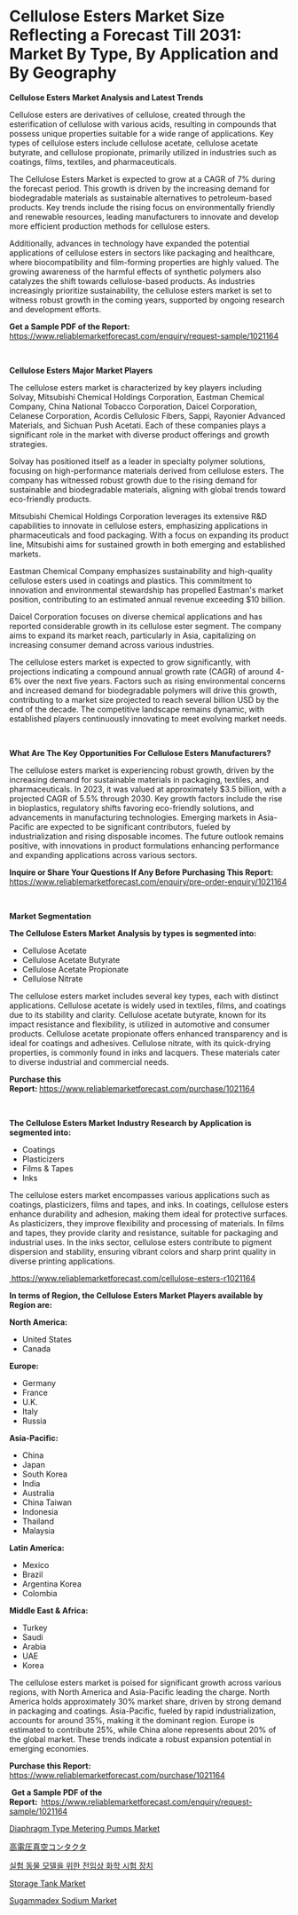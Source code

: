 <p><h1>Cellulose Esters Market Size Reflecting a Forecast Till 2031: Market By Type, By Application and By Geography</h1></p><p><strong>Cellulose Esters Market Analysis and Latest Trends</strong></p>
<p><p>Cellulose esters are derivatives of cellulose, created through the esterification of cellulose with various acids, resulting in compounds that possess unique properties suitable for a wide range of applications. Key types of cellulose esters include cellulose acetate, cellulose acetate butyrate, and cellulose propionate, primarily utilized in industries such as coatings, films, textiles, and pharmaceuticals.</p><p>The Cellulose Esters Market is expected to grow at a CAGR of 7% during the forecast period. This growth is driven by the increasing demand for biodegradable materials as sustainable alternatives to petroleum-based products. Key trends include the rising focus on environmentally friendly and renewable resources, leading manufacturers to innovate and develop more efficient production methods for cellulose esters.</p><p>Additionally, advances in technology have expanded the potential applications of cellulose esters in sectors like packaging and healthcare, where biocompatibility and film-forming properties are highly valued. The growing awareness of the harmful effects of synthetic polymers also catalyzes the shift towards cellulose-based products. As industries increasingly prioritize sustainability, the cellulose esters market is set to witness robust growth in the coming years, supported by ongoing research and development efforts.</p></p>
<p><strong>Get a Sample PDF of the Report:&nbsp;</strong> <a href="https://www.reliablemarketforecast.com/enquiry/request-sample/1021164">https://www.reliablemarketforecast.com/enquiry/request-sample/1021164</a></p>
<p>&nbsp;</p>
<p><strong>Cellulose Esters Major Market Players</strong></p>
<p><p>The cellulose esters market is characterized by key players including Solvay, Mitsubishi Chemical Holdings Corporation, Eastman Chemical Company, China National Tobacco Corporation, Daicel Corporation, Celanese Corporation, Acordis Cellulosic Fibers, Sappi, Rayonier Advanced Materials, and Sichuan Push Acetati. Each of these companies plays a significant role in the market with diverse product offerings and growth strategies.</p><p>Solvay has positioned itself as a leader in specialty polymer solutions, focusing on high-performance materials derived from cellulose esters. The company has witnessed robust growth due to the rising demand for sustainable and biodegradable materials, aligning with global trends toward eco-friendly products.</p><p>Mitsubishi Chemical Holdings Corporation leverages its extensive R&D capabilities to innovate in cellulose esters, emphasizing applications in pharmaceuticals and food packaging. With a focus on expanding its product line, Mitsubishi aims for sustained growth in both emerging and established markets.</p><p>Eastman Chemical Company emphasizes sustainability and high-quality cellulose esters used in coatings and plastics. This commitment to innovation and environmental stewardship has propelled Eastman's market position, contributing to an estimated annual revenue exceeding $10 billion.</p><p>Daicel Corporation focuses on diverse chemical applications and has reported considerable growth in its cellulose ester segment. The company aims to expand its market reach, particularly in Asia, capitalizing on increasing consumer demand across various industries.</p><p>The cellulose esters market is expected to grow significantly, with projections indicating a compound annual growth rate (CAGR) of around 4-6% over the next five years. Factors such as rising environmental concerns and increased demand for biodegradable polymers will drive this growth, contributing to a market size projected to reach several billion USD by the end of the decade. The competitive landscape remains dynamic, with established players continuously innovating to meet evolving market needs.</p></p>
<p>&nbsp;</p>
<p><strong>What Are The Key Opportunities For Cellulose Esters Manufacturers?</strong></p>
<p><p>The cellulose esters market is experiencing robust growth, driven by the increasing demand for sustainable materials in packaging, textiles, and pharmaceuticals. In 2023, it was valued at approximately $3.5 billion, with a projected CAGR of 5.5% through 2030. Key growth factors include the rise in bioplastics, regulatory shifts favoring eco-friendly solutions, and advancements in manufacturing technologies. Emerging markets in Asia-Pacific are expected to be significant contributors, fueled by industrialization and rising disposable incomes. The future outlook remains positive, with innovations in product formulations enhancing performance and expanding applications across various sectors.</p></p>
<p><strong>Inquire or Share Your Questions If Any Before Purchasing This Report:</strong> <a href="https://www.reliablemarketforecast.com/enquiry/pre-order-enquiry/1021164">https://www.reliablemarketforecast.com/enquiry/pre-order-enquiry/1021164</a></p>
<p>&nbsp;</p>
<p><strong>Market Segmentation</strong></p>
<p><strong>The Cellulose Esters Market Analysis by types is segmented into:</strong></p>
<p><ul><li>Cellulose Acetate</li><li>Cellulose Acetate Butyrate</li><li>Cellulose Acetate Propionate</li><li>Cellulose Nitrate</li></ul></p>
<p><p>The cellulose esters market includes several key types, each with distinct applications. Cellulose acetate is widely used in textiles, films, and coatings due to its stability and clarity. Cellulose acetate butyrate, known for its impact resistance and flexibility, is utilized in automotive and consumer products. Cellulose acetate propionate offers enhanced transparency and is ideal for coatings and adhesives. Cellulose nitrate, with its quick-drying properties, is commonly found in inks and lacquers. These materials cater to diverse industrial and commercial needs.</p></p>
<p><strong>Purchase this Report:&nbsp;</strong><a href="https://www.reliablemarketforecast.com/purchase/1021164">https://www.reliablemarketforecast.com/purchase/1021164</a></p>
<p>&nbsp;</p>
<p><strong>The Cellulose Esters Market Industry Research by Application is segmented into:</strong></p>
<p><ul><li>Coatings</li><li>Plasticizers</li><li>Films & Tapes</li><li>Inks</li></ul></p>
<p><p>The cellulose esters market encompasses various applications such as coatings, plasticizers, films and tapes, and inks. In coatings, cellulose esters enhance durability and adhesion, making them ideal for protective surfaces. As plasticizers, they improve flexibility and processing of materials. In films and tapes, they provide clarity and resistance, suitable for packaging and industrial uses. In the inks sector, cellulose esters contribute to pigment dispersion and stability, ensuring vibrant colors and sharp print quality in diverse printing applications.</p></p>
<p><a href="https://www.reliablemarketforecast.com/cellulose-esters-r1021164">&nbsp;https://www.reliablemarketforecast.com/cellulose-esters-r1021164</a></p>
<p><strong>In terms of Region, the Cellulose Esters Market Players available by Region are:</strong></p>
<p>
    <p> <strong> North America: </strong>
        <ul>
            <li>United States</li>
            <li>Canada</li>
        </ul>
        </p> 
    <p> <strong> Europe: </strong>
        <ul>
            <li>Germany</li>
            <li>France</li>
            <li>U.K.</li>
            <li>Italy</li>
            <li>Russia</li>
        </ul>
        </p> 
    <p> <strong> Asia-Pacific: </strong>
        <ul>
            <li>China</li>
            <li>Japan</li>
            <li>South Korea</li>
            <li>India</li>
            <li>Australia</li>
            <li>China Taiwan</li>
            <li>Indonesia</li>
            <li>Thailand</li>
            <li>Malaysia</li>
        </ul>
        </p> 
    <p> <strong> Latin America: </strong>
        <ul>
            <li>Mexico</li>
            <li>Brazil</li>
            <li>Argentina Korea</li>
            <li>Colombia</li>
        </ul>
        </p> 
    <p> <strong> Middle East & Africa: </strong>
        <ul>
            <li>Turkey</li>
            <li>Saudi</li>
            <li>Arabia</li>
            <li>UAE</li>
            <li>Korea</li>
        </ul>
    </p>
    </p>
<p><p>The cellulose esters market is poised for significant growth across various regions, with North America and Asia-Pacific leading the charge. North America holds approximately 30% market share, driven by strong demand in packaging and coatings. Asia-Pacific, fueled by rapid industrialization, accounts for around 35%, making it the dominant region. Europe is estimated to contribute 25%, while China alone represents about 20% of the global market. These trends indicate a robust expansion potential in emerging economies.</p></p>
<p><strong>Purchase this Report: </strong><a href="https://www.reliablemarketforecast.com/purchase/1021164">https://www.reliablemarketforecast.com/purchase/1021164</a></p>
<p>&nbsp;<strong>Get a Sample PDF of the Report:&nbsp;&nbsp;</strong><a href="https://www.reliablemarketforecast.com/enquiry/request-sample/1021164">https://www.reliablemarketforecast.com/enquiry/request-sample/1021164</a></p>
<p><strong></strong></p>
<p><p><a href="https://medium.com/@marthaguzman07/the-diaphragm-type-metering-pumps-market-has-experienced-impressive-growth-in-recent-years-138effd9b8dc">Diaphragm Type Metering Pumps Market</a></p><p><a href="https://medium.com/@thomasfuller435/high-voltage-vacuum-contactor-market-%E3%81%AE%E3%82%B0%E3%83%AD%E3%83%BC%E3%83%90%E3%83%AB%E5%B8%82%E5%A0%B4%E6%A6%82%E8%A6%81%E3%81%AF-%E4%B8%96%E7%95%8C%E3%81%8A%E3%82%88%E3%81%B3%E4%B8%BB%E8%A6%81%E5%B8%82%E5%A0%B4%E3%81%AB%E3%81%8A%E3%81%91%E3%82%8B%E6%A5%AD%E7%95%8C%E3%81%AB%E5%BD%B1%E9%9F%BF%E3%82%92%E4%B8%8E%E3%81%88%E3%82%8B%E4%B8%BB%E8%A6%81%E3%81%AA%E3%83%88%E3%83%AC%E3%83%B3%E3%83%89%E3%81%AB%E3%81%A4%E3%81%84%E3%81%A6-%E7%8B%AC%E8%87%AA%E3%81%AE%E8%A6%96%E7%82%B9%E3%82%92%E6%8F%90%E4%BE%9B%E3%81%97%E3%81%BE%E3%81%99-4eb57446f6b5">高電圧真空コンタクタ</a></p><p><a href="https://medium.com/@coremtymerich56566/%EC%84%B8%EA%B3%84-pre-clinical-chemistry-testing-device-for-laboratory-animal-models-market-%EC%9D%80-2024%EC%97%90%EC%84%9C-2031%EB%A1%9C-%EC%97%B0%ED%8F%89%EA%B7%A0-6ae2c36b2d21">실험 동물 모델을 위한 전임상 화학 시험 장치</a></p><p><a href="https://www.linkedin.com/pulse/market-insights-global-storage-tank-forecast-innovation-trends-2ajjc?trackingId=iGeCHHTYRQemddbDFdpLCw%3D%3D">Storage Tank Market</a></p><p><a href="https://issuu.com/reportprime-2/docs/sugammadex-sodium-market-size-2030._c4be3627536608">Sugammadex Sodium Market</a></p></p>